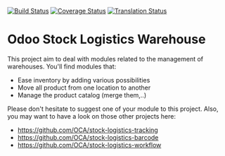 [![Build Status](https://travis-ci.org/OCA/stock-logistics-warehouse.svg?branch=12.0)](https://travis-ci.org/OCA/stock-logistics-warehouse)
[![Coverage Status](https://img.shields.io/coveralls/OCA/stock-logistics-warehouse/badge.png?branch=12.0)](https://coveralls.io/r/OCA/stock-logistics-warehouse?branch=12.0)
[![Translation Status](https://translation.odoo-community.org/widgets/stock-logistics-warehouse-12-0/-/svg-badge.svg)](https://translation.odoo-community.org/engage/stock-logistics-warehouse-12-0/?utm_source=widget)

Odoo Stock Logistics Warehouse
==============================


This project aim to deal with modules related to the management of warehouses. You'll find modules that:

 - Ease inventory by adding various possibilities
 - Move all product from one location to another
 - Manage the product catalog (merge them,..)

Please don't hesitate to suggest one of your module to this project. Also, you may want to have a look on those other projects here:

 - https://github.com/OCA/stock-logistics-tracking
 - https://github.com/OCA/stock-logistics-barcode
 - https://github.com/OCA/stock-logistics-workflow


